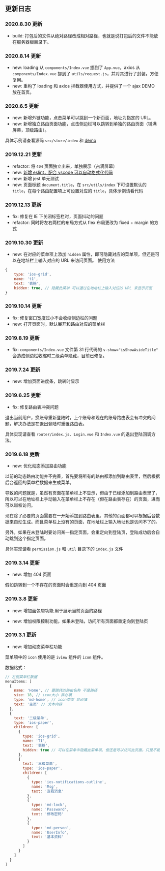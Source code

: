 ## 更新日志

### 2020.8.30 更新

- build: 打包后的文件从绝对路径改成相对路径，也就是说打包后的文件不能放在服务器根目录下。

### 2020.8.14 更新

- new: loading 从 `components/Index.vue` 挪到了 `App.vue`。axios 从 `components/Index.vue` 挪到了 `utils/request.js`，并对其进行了封装，方便复用。
- new: 重构了 loading 和 axios 拦截器使用方式，并提供了一个 ajax DEMO 放在首页。

### 2020.6.5 更新

- new: 新增外链功能，点击菜单可以跳到一个新页面，地址为指定的 URL。
- new: 新增独立路由页面功能，点击侧边栏可以跳转到单独的路由页面（铺满屏幕，顶级路由）。

具体示例请查看源码 `src/store/index` 和 [demo](https://woai3c.github.io/)

### 2019.12.21 更新

- refactor: 将 `404` 页面独立出来，单独展示（占满屏幕）
- new: [新增 eslint，配合 vscode 可以自动格式化代码](https://github.com/woai3c/Front-end-articles/blob/master/eslint-vscode-format.md)
- new: 新增 jest 单元测试
- new: 页面标题 `document.title`，在 `src/utils/index` 下可设置默认的 `title`，在每个路由配置项上可设置对应的 `title`，具体示例请看代码

### 2019.12.13 更新

- fix: 修复在 IE 下关闭标签栏时，页面抖动的问题
- refactor: 同时将左右两栏的布局方式从 flex 布局更改为 fixed + margin 的方式

### 2019.10.30 更新

- new: 在对应的菜单项上添加 `hidden` 属性，即可隐藏对应的菜单项，但还是可以在地址栏上输入对应的 URL 来访问页面。
  使用方法

```js
{
    type: 'ios-grid',
    name: 't1',
    text: '表格',
    hidden: true, // 隐藏此菜单 可以通过在地址栏上输入对应的 URL 来显示页面
}
```

### 2019.10.14 更新

- fix: 修复窗口宽度过小不会收缩侧边栏的问题
- new: 打开页面时，默认展开和路由对应的菜单栏

### 2019.8.19 更新

- fix: `components/Index.vue` 文件第 31 行代码的 `v-show="isShowAsideTitle"` 会造成侧边栏收缩时二级菜单隐藏，目前已修复。

### 2019.7.24 更新

- new: 增加页面进度条，跳转时显示

### 2019.6.25 更新

- fix: 修复路由表冲突问题

退出当前用户，换账号重新登陆时，上个账号和现在的账号路由表会有冲突的问题，解决办法是在退出登陆时重置路由表。

具体实现请查看 `router/index.js`、`Login.vue` 和 `Index.vue` 的退出登陆回调方法。

### 2019.6.18 更新

- new: 优化动态添加路由功能

以前的动态路由功能并不完善，首先要将所有的路由都添加到路由表里，然后根据后台返回的菜单栏数据来生成菜单。

导致的问题就是，虽然有页面在菜单栏上不显示，但由于已经添加到路由表里了，所以可以在地址栏上手动输入在菜单栏上不存在（但在路由表存在）的页面，进而可以越权访问。

现在除了必要的页面需要在一开始添加到路由表里，其他的页面都可以根据后台数据来自动生成。而且菜单栏上没有的页面，在地址栏上输入地址也是访问不了的。

另外，如果在未登陆时要访问某一指定页面，会重定向到登陆页，登陆成功后会自动跳到这个指定页面。

具体实现请看 `permission.js` 和 `util` 目录下的 `index.js` 文件

### 2019.3.14 更新

- new: 增加 404 页面

假如跳转到一个不存在的页面时会重定向到 404 页面

### 2019.3.8 更新

- new: 增加面包屑功能 用于展示当前页面的路径

- new: 增加权限控制功能，如果未登陆，访问所有页面都重定向到登陆页

### 2019.3.1 更新

- new: 增加动态菜单栏功能

菜单项中的 `icon` 使用的是 `iview` 组件的 `icon` 组件。

数据格式：

```js
// 左侧菜单栏数据
menuItems: [
  {
    name: 'Home', // 要跳转的路由名称 不是路径
    size: 18, // icon大小 非必填
    type: 'md-home', // icon类型 非必填
    text: '主页' // 文本内容
  },
  {
    text: '二级菜单',
    type: 'ios-paper',
    children: [
      {
        type: 'ios-grid',
        name: 'T1',
        text: '表格',
        hidden: true // 可以在菜单中隐藏此菜单项，但还是可以访问此页面，只是不能在菜单栏中看见。
      },
      {
        text: '三级菜单',
        type: 'ios-paper',
        children: [
          {
            type: 'ios-notifications-outline',
            name: 'Msg',
            text: '查看消息'
          },
          {
            type: 'md-lock',
            name: 'Password',
            text: '修改密码'
          },
          {
            type: 'md-person',
            name: 'UserInfo',
            text: '基本资料'
          }
        ]
      }
    ]
  }
]
```
